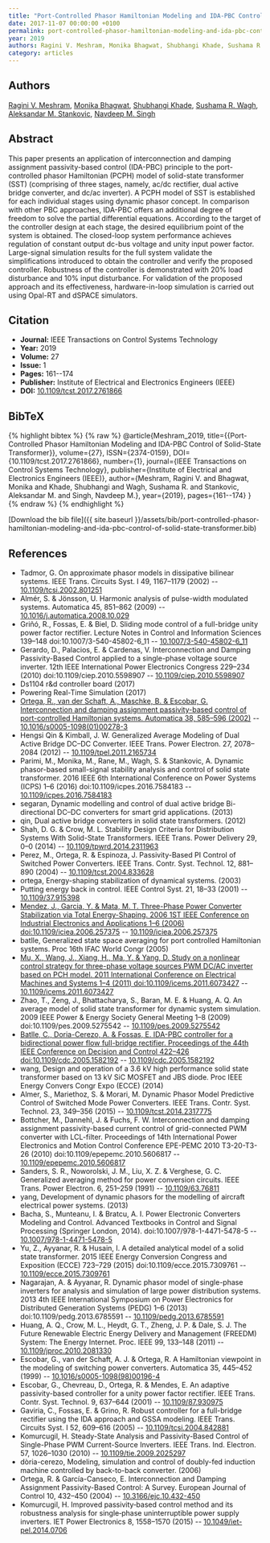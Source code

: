 ```yaml
---
title: "Port-Controlled Phasor Hamiltonian Modeling and IDA-PBC Control of Solid-State Transformer"
date: 2017-11-07 00:00:00 +0100
permalink: port-controlled-phasor-hamiltonian-modeling-and-ida-pbc-control-of-solid-state-transformer
year: 2019
authors: Ragini V. Meshram, Monika Bhagwat, Shubhangi Khade, Sushama R. Wagh, Aleksandar M. Stankovic, Navdeep M. Singh
category: articles
---
```

 
## Authors
[Ragini V. Meshram](authors/ragini-v-meshram), [Monika Bhagwat](authors/monika-bhagwat), [Shubhangi Khade](authors/shubhangi-khade), [Sushama R. Wagh](authors/sushama-r-wagh), [Aleksandar M. Stankovic](authors/aleksandar-m-stankovic), [Navdeep M. Singh](authors/navdeep-m-singh)
 
## Abstract
This paper presents an application of interconnection and damping assignment passivity-based control (IDA-PBC) principle to the port-controlled phasor Hamiltonian (PCPH) model of solid-state transformer (SST) (comprising of three stages, namely, ac/dc rectifier, dual active bridge converter, and dc/ac inverter). A PCPH model of SST is established for each individual stages using dynamic phasor concept. In comparison with other PBC approaches, IDA-PBC offers an additional degree of freedom to solve the partial differential equations. According to the target of the controller design at each stage, the desired equilibrium point of the system is obtained. The closed-loop system performance achieves regulation of constant output dc-bus voltage and unity input power factor. Large-signal simulation results for the full system validate the simplifications introduced to obtain the controller and verify the proposed controller. Robustness of the controller is demonstrated with 20% load disturbance and 10% input disturbance. For validation of the proposed approach and its effectiveness, hardware-in-loop simulation is carried out using Opal-RT and dSPACE simulators.
 
## Citation
- **Journal:** IEEE Transactions on Control Systems Technology
- **Year:** 2019
- **Volume:** 27
- **Issue:** 1
- **Pages:** 161--174
- **Publisher:** Institute of Electrical and Electronics Engineers (IEEE)
- **DOI:** [10.1109/tcst.2017.2761866](https://doi.org/10.1109/tcst.2017.2761866)
 
## BibTeX
{% highlight bibtex %}
{% raw %}
@article{Meshram_2019,
  title={{Port-Controlled Phasor Hamiltonian Modeling and IDA-PBC Control of Solid-State Transformer}},
  volume={27},
  ISSN={2374-0159},
  DOI={10.1109/tcst.2017.2761866},
  number={1},
  journal={IEEE Transactions on Control Systems Technology},
  publisher={Institute of Electrical and Electronics Engineers (IEEE)},
  author={Meshram, Ragini V. and Bhagwat, Monika and Khade, Shubhangi and Wagh, Sushama R. and Stankovic, Aleksandar M. and Singh, Navdeep M.},
  year={2019},
  pages={161--174}
}
{% endraw %}
{% endhighlight %}
 
[Download the bib file]({{ site.baseurl }}/assets/bib/port-controlled-phasor-hamiltonian-modeling-and-ida-pbc-control-of-solid-state-transformer.bib)
 
## References
- Tadmor, G. On approximate phasor models in dissipative bilinear systems. IEEE Trans. Circuits Syst. I 49, 1167–1179 (2002) -- [10.1109/tcsi.2002.801251](https://doi.org/10.1109/tcsi.2002.801251)
- Almér, S. & Jönsson, U. Harmonic analysis of pulse-width modulated systems. Automatica 45, 851–862 (2009) -- [10.1016/j.automatica.2008.10.029](https://doi.org/10.1016/j.automatica.2008.10.029)
- Griñó, R., Fossas, E. & Biel, D. Sliding mode control of a full-bridge unity power factor rectifier. Lecture Notes in Control and Information Sciences 139–148 doi:10.1007/3-540-45802-6_11 -- [10.1007/3-540-45802-6_11](https://doi.org/10.1007/3-540-45802-6_11)
- Gerardo, D., Palacios, E. & Cardenas, V. Interconnection and Damping Passivity-Based Control applied to a single-phase voltage source inverter. 12th IEEE International Power Electronics Congress 229–234 (2010) doi:10.1109/ciep.2010.5598907 -- [10.1109/ciep.2010.5598907](https://doi.org/10.1109/ciep.2010.5598907)
- Ds1104 r&d controller board (2017)
- Powering Real-Time Simulation (2017)
- [Ortega, R., van der Schaft, A., Maschke, B. & Escobar, G. Interconnection and damping assignment passivity-based control of port-controlled Hamiltonian systems. Automatica 38, 585–596 (2002)](interconnection-and-damping-assignment-passivity-based-control-of-port-controlled-hamiltonian-systems) -- [10.1016/s0005-1098(01)00278-3](https://doi.org/10.1016/s0005-1098(01)00278-3)
- Hengsi Qin & Kimball, J. W. Generalized Average Modeling of Dual Active Bridge DC–DC Converter. IEEE Trans. Power Electron. 27, 2078–2084 (2012) -- [10.1109/tpel.2011.2165734](https://doi.org/10.1109/tpel.2011.2165734)
- Parimi, M., Monika, M., Rane, M., Wagh, S. & Stankovic, A. Dynamic phasor-based small-signal stability analysis and control of solid state transformer. 2016 IEEE 6th International Conference on Power Systems (ICPS) 1–6 (2016) doi:10.1109/icpes.2016.7584183 -- [10.1109/icpes.2016.7584183](https://doi.org/10.1109/icpes.2016.7584183)
- segaran, Dynamic modelling and control of dual active bridge Bi-directional DC&#x2013;DC converters for smart grid applications. (2013)
- qin, Dual active bridge converters in solid state transformers. (2012)
- Shah, D. G. & Crow, M. L. Stability Design Criteria for Distribution Systems With Solid-State Transformers. IEEE Trans. Power Delivery 29, 0–0 (2014) -- [10.1109/tpwrd.2014.2311963](https://doi.org/10.1109/tpwrd.2014.2311963)
- Perez, M., Ortega, R. & Espinoza, J. Passivity-Based PI Control of Switched Power Converters. IEEE Trans. Contr. Syst. Technol. 12, 881–890 (2004) -- [10.1109/tcst.2004.833628](https://doi.org/10.1109/tcst.2004.833628)
- ortega, Energy-shaping stabilization of dynamical systems. (2003)
- Putting energy back in control. IEEE Control Syst. 21, 18–33 (2001) -- [10.1109/37.915398](https://doi.org/10.1109/37.915398)
- [Mendez, J., Garcia, Y. & Mata, M. T. Three-Phase Power Converter Stabilization via Total Energy-Shaping. 2006 1ST IEEE Conference on Industrial Electronics and Applications 1–6 (2006) doi:10.1109/iciea.2006.257375](three-phase-power-converter-stabilization-via-total-energy-shaping) -- [10.1109/iciea.2006.257375](https://doi.org/10.1109/iciea.2006.257375)
- batlle, Generalized state space averaging for port controlled Hamiltonian systems. Proc 16th IFAC World Congr (2005)
- [Mu, X., Wang, J., Xiang, H., Ma, Y. & Yang, D. Study on a nonlinear control strategy for three-phase voltage sources PWM DC/AC inverter based on PCH model. 2011 International Conference on Electrical Machines and Systems 1–4 (2011) doi:10.1109/icems.2011.6073427](study-on-a-nonlinear-control-strategy-for-three-phase-voltage-sources-pwm-dc-ac-inverter-based-on-pch-model) -- [10.1109/icems.2011.6073427](https://doi.org/10.1109/icems.2011.6073427)
- Zhao, T., Zeng, J., Bhattacharya, S., Baran, M. E. & Huang, A. Q. An average model of solid state transformer for dynamic system simulation. 2009 IEEE Power &amp; Energy Society General Meeting 1–8 (2009) doi:10.1109/pes.2009.5275542 -- [10.1109/pes.2009.5275542](https://doi.org/10.1109/pes.2009.5275542)
- [Batlle, C., Doria-Cerezo, A. & Fossas, E. IDA-PBC controller for a bidirectional power flow full-bridge rectifier. Proceedings of the 44th IEEE Conference on Decision and Control 422–426 doi:10.1109/cdc.2005.1582192](ida-pbc-controller-for-a-bidirectional-power-flow-full-bridge-rectifier) -- [10.1109/cdc.2005.1582192](https://doi.org/10.1109/cdc.2005.1582192)
- wang, Design and operation of a 3.6 kV high performance solid state transformer based on 13 kV SiC MOSFET and JBS diode. Proc IEEE Energy Convers Congr Expo (ECCE) (2014)
- Almer, S., Mariethoz, S. & Morari, M. Dynamic Phasor Model Predictive Control of Switched Mode Power Converters. IEEE Trans. Contr. Syst. Technol. 23, 349–356 (2015) -- [10.1109/tcst.2014.2317775](https://doi.org/10.1109/tcst.2014.2317775)
- Bottcher, M., Dannehl, J. & Fuchs, F. W. Interconnection and damping assignment passivity-based current control of grid-connected PWM converter with LCL-filter. Proceedings of 14th International Power Electronics and Motion Control Conference EPE-PEMC 2010 T3-20-T3-26 (2010) doi:10.1109/epepemc.2010.5606817 -- [10.1109/epepemc.2010.5606817](https://doi.org/10.1109/epepemc.2010.5606817)
- Sanders, S. R., Noworolski, J. M., Liu, X. Z. & Verghese, G. C. Generalized averaging method for power conversion circuits. IEEE Trans. Power Electron. 6, 251–259 (1991) -- [10.1109/63.76811](https://doi.org/10.1109/63.76811)
- yang, Development of dynamic phasors for the modelling of aircraft electrical power systems. (2013)
- Bacha, S., Munteanu, I. & Bratcu, A. I. Power Electronic Converters Modeling and Control. Advanced Textbooks in Control and Signal Processing (Springer London, 2014). doi:10.1007/978-1-4471-5478-5 -- [10.1007/978-1-4471-5478-5](https://doi.org/10.1007/978-1-4471-5478-5)
- Yu, Z., Ayyanar, R. & Husain, I. A detailed analytical model of a solid state transformer. 2015 IEEE Energy Conversion Congress and Exposition (ECCE) 723–729 (2015) doi:10.1109/ecce.2015.7309761 -- [10.1109/ecce.2015.7309761](https://doi.org/10.1109/ecce.2015.7309761)
- Nagarajan, A. & Ayyanar, R. Dynamic phasor model of single-phase inverters for analysis and simulation of large power distribution systems. 2013 4th IEEE International Symposium on Power Electronics for Distributed Generation Systems (PEDG) 1–6 (2013) doi:10.1109/pedg.2013.6785591 -- [10.1109/pedg.2013.6785591](https://doi.org/10.1109/pedg.2013.6785591)
- Huang, A. Q., Crow, M. L., Heydt, G. T., Zheng, J. P. & Dale, S. J. The Future Renewable Electric Energy Delivery and Management (FREEDM) System: The Energy Internet. Proc. IEEE 99, 133–148 (2011) -- [10.1109/jproc.2010.2081330](https://doi.org/10.1109/jproc.2010.2081330)
- Escobar, G., van der Schaft, A. J. & Ortega, R. A Hamiltonian viewpoint in the modeling of switching power converters. Automatica 35, 445–452 (1999) -- [10.1016/s0005-1098(98)00196-4](https://doi.org/10.1016/s0005-1098(98)00196-4)
- Escobar, G., Chevreau, D., Ortega, R. & Mendes, E. An adaptive passivity-based controller for a unity power factor rectifier. IEEE Trans. Contr. Syst. Technol. 9, 637–644 (2001) -- [10.1109/87.930975](https://doi.org/10.1109/87.930975)
- Gaviria, C., Fossas, E. & Grino, R. Robust controller for a full-bridge rectifier using the IDA approach and GSSA modeling. IEEE Trans. Circuits Syst. I 52, 609–616 (2005) -- [10.1109/tcsi.2004.842881](https://doi.org/10.1109/tcsi.2004.842881)
- Komurcugil, H. Steady-State Analysis and Passivity-Based Control of Single-Phase PWM Current-Source Inverters. IEEE Trans. Ind. Electron. 57, 1026–1030 (2010) -- [10.1109/tie.2009.2025297](https://doi.org/10.1109/tie.2009.2025297)
- dòria-cerezo, Modeling, simulation and control of doubly-fed induction machine controlled by back-to-back converter. (2006)
- Ortega, R. & García-Canseco, E. Interconnection and Damping Assignment Passivity-Based Control: A Survey. European Journal of Control 10, 432–450 (2004) -- [10.3166/ejc.10.432-450](https://doi.org/10.3166/ejc.10.432-450)
- Komurcugil, H. Improved passivity‐based control method and its robustness analysis for single‐phase uninterruptible power supply inverters. IET Power Electronics 8, 1558–1570 (2015) -- [10.1049/iet-pel.2014.0706](https://doi.org/10.1049/iet-pel.2014.0706)

